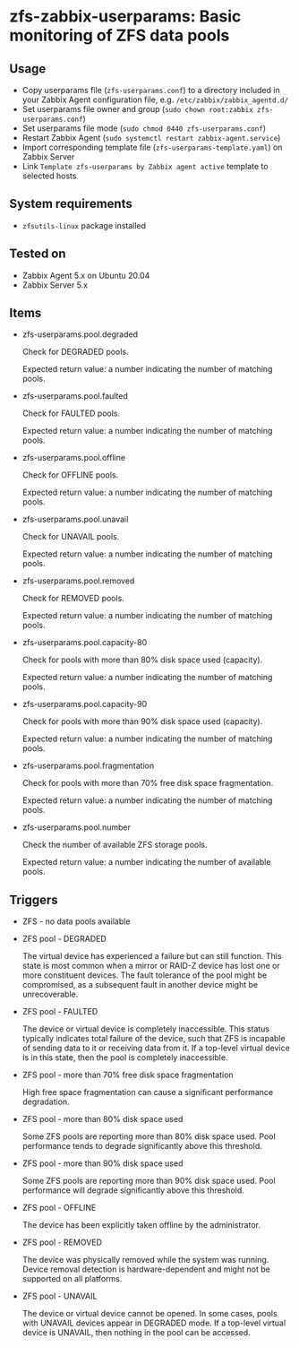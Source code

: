 # zfs-zabbix-userparams: Basic monitoring of ZFS data pools

## Usage

- Copy userparams file (```zfs-userparams.conf```) to a directory included in your Zabbix Agent configuration file, e.g. ```/etc/zabbix/zabbix_agentd.d/```
- Set userparams file owner and group (```sudo chown root:zabbix zfs-userparams.conf```)
- Set userparams file mode (```sudo chmod 0440 zfs-userparams.conf```)
- Restart Zabbix Agent (```sudo systemctl restart zabbix-agent.service```)
- Import corresponding template file (```zfs-userparams-template.yaml```) on Zabbix Server
- Link ```Template zfs-userparams by Zabbix agent active``` template to selected hosts

## System requirements

- ```zfsutils-linux``` package installed

## Tested on

- Zabbix Agent 5.x on Ubuntu 20.04
- Zabbix Server 5.x

## Items

- zfs-userparams.pool.degraded

  Check for DEGRADED pools.

  Expected return value: a number indicating the number of matching pools.

- zfs-userparams.pool.faulted

  Check for FAULTED pools.

  Expected return value: a number indicating the number of matching pools.

- zfs-userparams.pool.offline

  Check for OFFLINE pools.

  Expected return value: a number indicating the number of matching pools.

- zfs-userparams.pool.unavail

  Check for UNAVAIL pools.

  Expected return value: a number indicating the number of matching pools.

- zfs-userparams.pool.removed

  Check for REMOVED pools.

  Expected return value: a number indicating the number of matching pools.

- zfs-userparams.pool.capacity-80

  Check for pools with more than 80% disk space used (capacity).

  Expected return value: a number indicating the number of matching pools.

- zfs-userparams.pool.capacity-90

  Check for pools with more than 90% disk space used (capacity).

  Expected return value: a number indicating the number of matching pools.

- zfs-userparams.pool.fragmentation

  Check for pools with more than 70% free disk space fragmentation.

  Expected return value: a number indicating the number of matching pools.

- zfs-userparams.pool.number

  Check the number of available ZFS storage pools.

  Expected return value: a number indicating the number of available pools.

## Triggers

- ZFS - no data pools available

- ZFS pool - DEGRADED

  The virtual device has experienced a failure but can still function. This state is most common when a mirror or RAID-Z device has lost one or more constituent devices. The fault tolerance of the pool might be compromised, as a subsequent fault in another device might be unrecoverable.

- ZFS pool - FAULTED

  The device or virtual device is completely inaccessible. This status typically indicates total failure of the device, such that ZFS is incapable of sending data to it or receiving data from it. If a top-level virtual device is in this state, then the pool is completely inaccessible.

- ZFS pool - more than 70% free disk space fragmentation

  High free space fragmentation can cause a significant performance degradation.

- ZFS pool - more than 80% disk space used

  Some ZFS pools are reporting more than 80% disk space used. Pool performance tends to degrade significantly above this threshold.

- ZFS pool - more than 90% disk space used

  Some ZFS pools are reporting more than 90% disk space used. Pool performance will degrade significantly above this threshold.

- ZFS pool - OFFLINE

  The device has been explicitly taken offline by the administrator.

- ZFS pool - REMOVED

  The device was physically removed while the system was running. Device removal detection is hardware-dependent and might not be supported on all platforms.

- ZFS pool - UNAVAIL

  The device or virtual device cannot be opened. In some cases, pools with UNAVAIL devices appear in DEGRADED mode. If a top-level virtual device is UNAVAIL, then nothing in the pool can be accessed.
